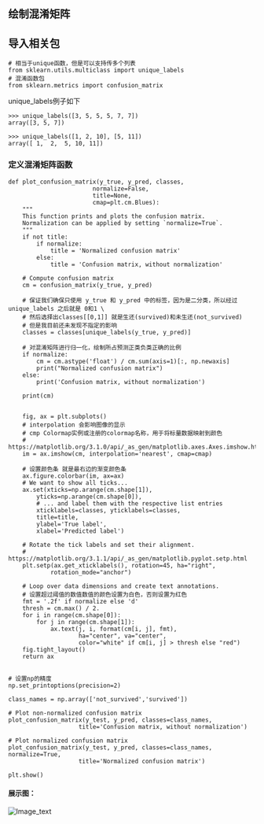 ## 绘制混淆矩阵


## 导入相关包

    # 相当于unique函数，但是可以支持传多个列表
    from sklearn.utils.multiclass import unique_labels
    # 混淆函数包
    from sklearn.metrics import confusion_matrix

unique_labels例子如下

    >>> unique_labels([3, 5, 5, 5, 7, 7])
    array([3, 5, 7])

    >>> unique_labels([1, 2, 10], [5, 11])
    array([ 1,  2,  5, 10, 11])


### 定义混淆矩阵函数


    def plot_confusion_matrix(y_true, y_pred, classes,
                            normalize=False,
                            title=None,
                            cmap=plt.cm.Blues):
        """
        This function prints and plots the confusion matrix.
        Normalization can be applied by setting `normalize=True`.
        """
        if not title:
            if normalize:
                title = 'Normalized confusion matrix'
            else:
                title = 'Confusion matrix, without normalization'

        # Compute confusion matrix
        cm = confusion_matrix(y_true, y_pred)

        # 保证我们确保只使用 y_true 和 y_pred 中的标签，因为是二分类，所以经过 unique_labels 之后就是 0和1 \
        # 然后选择出classes[[0,1]] 就是生还(survived)和未生还(not_survived)
        # 但是我目前还未发现不指定的影响
        classes = classes[unique_labels(y_true, y_pred)]

        # 对混淆矩阵进行归一化，绘制所占预测正类负类正确的比例
        if normalize:
            cm = cm.astype('float') / cm.sum(axis=1)[:, np.newaxis]
            print("Normalized confusion matrix")
        else:
            print('Confusion matrix, without normalization')

        print(cm)


        fig, ax = plt.subplots()
        # interpolation 会影响图像的显示
        # cmp Colormap实例或注册的colormap名称，用于将标量数据映射到颜色
        # https://matplotlib.org/3.1.0/api/_as_gen/matplotlib.axes.Axes.imshow.html
        im = ax.imshow(cm, interpolation='nearest', cmap=cmap)

        # 设置颜色条 就是最右边的渐变颜色条
        ax.figure.colorbar(im, ax=ax)
        # We want to show all ticks...
        ax.set(xticks=np.arange(cm.shape[1]),
            yticks=np.arange(cm.shape[0]),
            # ... and label them with the respective list entries
            xticklabels=classes, yticklabels=classes,
            title=title,
            ylabel='True label',
            xlabel='Predicted label')

        # Rotate the tick labels and set their alignment.
        # https://matplotlib.org/3.1.1/api/_as_gen/matplotlib.pyplot.setp.html
        plt.setp(ax.get_xticklabels(), rotation=45, ha="right",
                rotation_mode="anchor")

        # Loop over data dimensions and create text annotations.
        # 设置超过阈值的数值数值的颜色设置为白色，否则设置为红色
        fmt = '.2f' if normalize else 'd'
        thresh = cm.max() / 2.
        for i in range(cm.shape[0]):
            for j in range(cm.shape[1]):
                ax.text(j, i, format(cm[i, j], fmt),
                        ha="center", va="center",
                        color="white" if cm[i, j] > thresh else "red")
        fig.tight_layout()
        return ax


    # 设置np的精度
    np.set_printoptions(precision=2)

    class_names = np.array(['not_survived','survived'])

    # Plot non-normalized confusion matrix
    plot_confusion_matrix(y_test, y_pred, classes=class_names,
                        title='Confusion matrix, without normalization')

    # Plot normalized confusion matrix
    plot_confusion_matrix(y_test, y_pred, classes=class_names, normalize=True,
                        title='Normalized confusion matrix')

    plt.show()

#### 展示图：


![Image_text](https://raw.githubusercontent.com/OneStepAndTwoSteps/Data_Analysis/master/Sklearn%E6%9C%BA%E5%99%A8%E5%AD%A6%E4%B9%A0%E5%BA%93/static/metrics/confusion_matrix.png)





